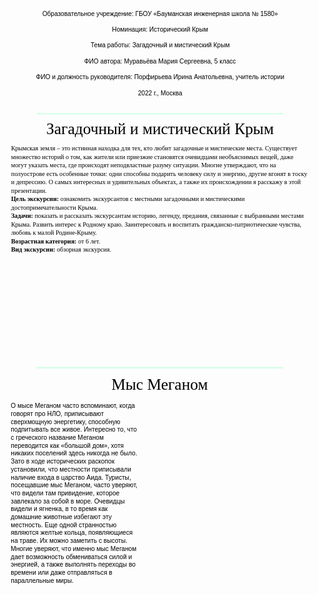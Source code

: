 <script src="http://code.jquery.com/jquery-1.4.2.min.js"></script> <script> var x = document.getElementsByClassName("site-footer-credits"); setTimeout(() => { x[0].remove(); }, 10); </script>

<svg
   width="210mm"
   height="3000mm"
   viewBox="0 0 210 3000"
   version="1.1"
   id="svg5"
   inkscape:version="1.1.2 (1:1.1+202202050950+0a00cf5339)"
   sodipodi:docname="crimea.svg"
   xmlns:inkscape="http://www.inkscape.org/namespaces/inkscape"
   xmlns:sodipodi="http://sodipodi.sourceforge.net/DTD/sodipodi-0.dtd"
   xmlns:xlink="http://www.w3.org/1999/xlink"
   xmlns="http://www.w3.org/2000/svg"
   xmlns:svg="http://www.w3.org/2000/svg">
  <sodipodi:namedview
     id="namedview7"
     pagecolor="#ffffff"
     bordercolor="#666666"
     borderopacity="1.0"
     inkscape:pageshadow="2"
     inkscape:pageopacity="0"
     inkscape:pagecheckerboard="0"
     inkscape:document-units="mm"
     showgrid="false"
     height="3000mm"
     inkscape:zoom="0.45291836"
     inkscape:cx="-37.534358"
     inkscape:cy="1081.8727"
     inkscape:window-width="1920"
     inkscape:window-height="1129"
     inkscape:window-x="1920"
     inkscape:window-y="0"
     inkscape:window-maximized="1"
     inkscape:current-layer="layer1" />
  <defs
     id="defs2" />
  <g
     inkscape:label="Слой 1"
     inkscape:groupmode="layer"
     id="layer1">
    <text
       xml:space="preserve"
       style="font-style:normal;font-weight:normal;font-size:4.23333px;line-height:1.25;font-family:sans-serif;fill:#000000;fill-opacity:1;stroke:none;stroke-width:0.264583"
       x="105.06718"
       y="13.177654"
       id="text3557"><tspan
         sodipodi:role="line"
         id="tspan3555"
         style="font-size:4.23333px;text-align:center;text-anchor:middle;stroke-width:0.264583"
         x="105.06718"
         y="13.177654">Образовательное учреждение: ГБОУ «Бауманская инженерная школа № 1580»</tspan><tspan
         sodipodi:role="line"
         style="font-size:4.23333px;text-align:center;text-anchor:middle;stroke-width:0.264583"
         x="105.06718"
         y="18.469316"
         id="tspan3559" /><tspan
         sodipodi:role="line"
         style="font-size:4.23333px;text-align:center;text-anchor:middle;stroke-width:0.264583"
         x="105.06718"
         y="23.760979"
         id="tspan3561">Номинация: Исторический Крым</tspan><tspan
         sodipodi:role="line"
         style="font-size:4.23333px;text-align:center;text-anchor:middle;stroke-width:0.264583"
         x="105.06718"
         y="29.052641"
         id="tspan3563" /><tspan
         sodipodi:role="line"
         style="font-size:4.23333px;text-align:center;text-anchor:middle;stroke-width:0.264583"
         x="105.06718"
         y="34.344303"
         id="tspan3565">Тема работы: Загадочный и мистический Крым</tspan><tspan
         sodipodi:role="line"
         style="font-size:4.23333px;text-align:center;text-anchor:middle;stroke-width:0.264583"
         x="105.06718"
         y="39.635963"
         id="tspan3567" /><tspan
         sodipodi:role="line"
         style="font-size:4.23333px;text-align:center;text-anchor:middle;stroke-width:0.264583"
         x="105.06718"
         y="44.927628"
         id="tspan3569">ФИО автора: Муравьёва Мария Сергеевна, 5 класс</tspan><tspan
         sodipodi:role="line"
         style="font-size:4.23333px;text-align:center;text-anchor:middle;stroke-width:0.264583"
         x="105.06718"
         y="50.219292"
         id="tspan3571" /><tspan
         sodipodi:role="line"
         style="font-size:4.23333px;text-align:center;text-anchor:middle;stroke-width:0.264583"
         x="105.06718"
         y="55.510952"
         id="tspan3573">ФИО и должность руководителя: Порфирьева Ирина Анатольевна, учитель истории</tspan><tspan
         sodipodi:role="line"
         style="font-size:4.23333px;text-align:center;text-anchor:middle;stroke-width:0.264583"
         x="105.06718"
         y="60.802612"
         id="tspan3575" /><tspan
         sodipodi:role="line"
         style="font-size:4.23333px;text-align:center;text-anchor:middle;stroke-width:0.264583"
         x="105.06718"
         y="66.094276"
         id="tspan3577">2022 г., Москва</tspan></text>
    <path
       style="fill:#d5ffe6;stroke:#d5ffe6;stroke-width:1;stroke-linecap:round;stroke-linejoin:miter;stroke-miterlimit:4;stroke-dasharray:none;stroke-opacity:1"
       d="M 23.207373,78.491063 H 186.79263"
       id="path60792" />
    <text
       xml:space="preserve"
       style="font-style:normal;font-variant:normal;font-weight:normal;font-stretch:normal;font-size:10.5833px;line-height:1.25;font-family:times;-inkscape-font-specification:times;fill:#000000;fill-opacity:1;stroke:none;stroke-width:0.264583"
       x="29.218451"
       y="91.979454"
       id="text65343"><tspan
         sodipodi:role="line"
         id="tspan65341"
         style="font-style:normal;font-variant:normal;font-weight:normal;font-stretch:normal;font-family:times;-inkscape-font-specification:times;stroke-width:0.264583"
         x="29.218451"
         y="91.979454">Загадочный и мистический Крым</tspan></text>
    <rect
       style="fill:none;stroke:none;stroke-width:1.18919;stroke-linecap:round;stroke-miterlimit:4;stroke-dasharray:none"
       id="rect91889"
       width="199.81081"
       height="144.07385"
       x="5.0945969"
       y="99.37706" />
    <text
       xml:space="preserve"
       style="font-style:normal;font-weight:normal;font-size:4.23333px;line-height:1.25;font-family:sans-serif;white-space:pre;shape-inside:url(#rect91889);fill:#000000;fill-opacity:1;stroke:none;stroke-width:0.264583"
       x="260.2149"
       y="241.53322"
       id="text94965"
       transform="translate(0.6252321)"><tspan
         x="5.09375"
         y="103.12246"
         id="tspan55440"><tspan
           style="font-family:times;-inkscape-font-specification:times"
           id="tspan55438">Крымская земля – это истинная находка для тех, кто любит загадочные и мистические места. Существует </tspan></tspan><tspan
         x="5.09375"
         y="108.7391"
         id="tspan55444"><tspan
           style="font-family:times;-inkscape-font-specification:times"
           id="tspan55442">множество историй о том, как жители или приезжие становятся очевидцами необъяснимых вещей, даже </tspan></tspan><tspan
         x="5.09375"
         y="114.35573"
         id="tspan55448"><tspan
           style="font-family:times;-inkscape-font-specification:times"
           id="tspan55446">могут указать места, где происходят неподвластные разуму ситуации. Многие утверждают, что на </tspan></tspan><tspan
         x="5.09375"
         y="119.97237"
         id="tspan55452"><tspan
           style="font-family:times;-inkscape-font-specification:times"
           id="tspan55450">полуострове есть особенные точки: одни способны подарить человеку силу и энергию, другие вгонят в тоску </tspan></tspan><tspan
         x="5.09375"
         y="125.58901"
         id="tspan55456"><tspan
           style="font-family:times;-inkscape-font-specification:times"
           id="tspan55454">и депрессию. О самых интересных и удивительных объектах, а также их происхождении я расскажу в этой </tspan></tspan><tspan
         x="5.09375"
         y="131.20565"
         id="tspan55460"><tspan
           style="font-family:times;-inkscape-font-specification:times"
           id="tspan55458">презентации.
</tspan></tspan><tspan
         x="5.09375"
         y="136.82229"
         id="tspan55466"><tspan
           style="font-weight:bold;font-family:times;-inkscape-font-specification:'times Bold'"
           id="tspan55462">Цель экскурсии:</tspan><tspan
           style="font-family:times;-inkscape-font-specification:times"
           id="tspan55464"> ознакомить экскурсантов с местными загадочными и мистическими </tspan></tspan><tspan
         x="5.09375"
         y="142.46856"
         id="tspan55470"><tspan
           style="font-family:times;-inkscape-font-specification:times"
           id="tspan55468">достопримечательности  Крыма.
</tspan></tspan><tspan
         x="5.09375"
         y="148.0852"
         id="tspan55476"><tspan
           style="font-weight:bold;font-family:times;-inkscape-font-specification:'times Bold'"
           id="tspan55472">Задачи:</tspan><tspan
           style="font-family:times;-inkscape-font-specification:times"
           id="tspan55474"> показать и рассказать экскурсантам историю, легенду, предания, связанные с выбранными местами </tspan></tspan><tspan
         x="5.09375"
         y="153.73147"
         id="tspan55480"><tspan
           style="font-family:times;-inkscape-font-specification:times"
           id="tspan55478">Крыма. Развить интерес к Родному краю. Заинтересовать и  воспитать гражданско-патриотические чувства, </tspan></tspan><tspan
         x="5.09375"
         y="159.3481"
         id="tspan55484"><tspan
           style="font-family:times;-inkscape-font-specification:times"
           id="tspan55482">любовь к малой Родине-Крыму.
</tspan></tspan><tspan
         x="5.09375"
         y="164.96474"
         id="tspan55490"><tspan
           style="font-weight:bold;font-family:times;-inkscape-font-specification:'times Bold'"
           id="tspan55486">Возрастная категория:</tspan><tspan
           style="font-family:times;-inkscape-font-specification:times"
           id="tspan55488"> от 6 лет.
</tspan></tspan><tspan
         x="5.09375"
         y="170.61101"
         id="tspan55496"><tspan
           style="font-weight:bold;font-family:times;-inkscape-font-specification:'times Bold'"
           id="tspan55492">Вид экскурсии:</tspan><tspan
           style="font-family:times;-inkscape-font-specification:times"
           id="tspan55494"> обзорная экскурсия.</tspan></tspan></text>
    <g
       id="g254465"
       transform="translate(1.003752)">
      <image
         width="95"
         height="63.099998"
         preserveAspectRatio="none"
         xlink:href="img/1.png"
         id="image254067"
         x="4.6644301"
         y="176.27353" />
      <image
         width="95"
         height="63.299999"
         preserveAspectRatio="none"
         xlink:href="img/3.png"
         id="image254165"
         x="108.99625"
         y="176.27353" />
    </g>
    <text
       xml:space="preserve"
       style="font-style:normal;font-variant:normal;font-weight:normal;font-stretch:normal;font-size:10.5833px;line-height:1.25;font-family:times;-inkscape-font-specification:times;fill:#000000;fill-opacity:1;stroke:none;stroke-width:0.264583"
       x="72.609863"
       y="262.3092"
       id="text873"><tspan
         sodipodi:role="line"
         id="tspan871"
         style="font-style:normal;font-variant:normal;font-weight:normal;font-stretch:normal;font-family:times;-inkscape-font-specification:times;stroke-width:0.264583"
         x="72.609863"
         y="262.3092">Мыс Меганом</tspan></text>
    <g
       id="g1566"
       transform="translate(-1.4129863,5.2916667)"
       style="fill:none;stroke:none">
      <image
         width="100"
         height="120.439"
         preserveAspectRatio="none"
         xlink:href="img/4.png"
         id="image1339"
         x="106.41299"
         y="264.67676"
         style="fill:none;stroke:none" />
      <rect
         style="fill:none;stroke:none;stroke-width:1.08569;stroke-linecap:round"
         id="rect1482"
         width="98.914307"
         height="128.91431"
         x="6.955833"
         y="265.64212" />
    </g>
    <text
       xml:space="preserve"
       style="font-style:normal;font-weight:normal;font-size:4.23333px;line-height:1.25;font-family:sans-serif;white-space:pre;shape-inside:url(#rect1482);fill:#000000;fill-opacity:1;stroke:none;stroke-width:0.264583"
       x="39.259991"
       y="439.22574"
       id="text17620"
       transform="translate(-1.4129863,5.2916667)"><tspan
         x="6.9550781"
         y="269.38808"
         id="tspan55498">О мысе Меганом часто вспоминают, когда </tspan><tspan
         x="6.9550781"
         y="274.67974"
         id="tspan55500">говорят про НЛО, приписывают </tspan><tspan
         x="6.9550781"
         y="279.9714"
         id="tspan55502">сверхмощную энергетику, способную </tspan><tspan
         x="6.9550781"
         y="285.26305"
         id="tspan55504">подпитывать все живое. Интересно то, что </tspan><tspan
         x="6.9550781"
         y="290.55471"
         id="tspan55506">с греческого название Меганом </tspan><tspan
         x="6.9550781"
         y="295.84637"
         id="tspan55508">переводится как «большой дом», хотя </tspan><tspan
         x="6.9550781"
         y="301.13802"
         id="tspan55510">никаких поселений здесь никогда не было. </tspan><tspan
         x="6.9550781"
         y="306.42968"
         id="tspan55512">Зато в ходе исторических раскопок </tspan><tspan
         x="6.9550781"
         y="311.72133"
         id="tspan55514">установили, что местности приписывали </tspan><tspan
         x="6.9550781"
         y="317.01299"
         id="tspan55516">наличие входа в царство Аида. Туристы, </tspan><tspan
         x="6.9550781"
         y="322.30465"
         id="tspan55518">посещавшие мыс Меганом, часто уверяют, </tspan><tspan
         x="6.9550781"
         y="327.5963"
         id="tspan55520">что видели там привидение, которое </tspan><tspan
         x="6.9550781"
         y="332.88796"
         id="tspan55522">завлекало за собой в море. Очевидцы </tspan><tspan
         x="6.9550781"
         y="338.17962"
         id="tspan55524">видели и ягненка, в то время как </tspan><tspan
         x="6.9550781"
         y="343.47127"
         id="tspan55526">домашние животные избегают эту </tspan><tspan
         x="6.9550781"
         y="348.76293"
         id="tspan55528">местность. Еще одной странностью </tspan><tspan
         x="6.9550781"
         y="354.05459"
         id="tspan55530">являются желтые кольца, появляющиеся </tspan><tspan
         x="6.9550781"
         y="359.34624"
         id="tspan55532">на траве. Их можно заметить с высоты. </tspan><tspan
         x="6.9550781"
         y="364.6379"
         id="tspan55534">Многие уверяют, что именно мыс Меганом </tspan><tspan
         x="6.9550781"
         y="369.92956"
         id="tspan55536">дает возможность обмениваться силой и </tspan><tspan
         x="6.9550781"
         y="375.22121"
         id="tspan55538">энергией, а также выполнять переходы во </tspan><tspan
         x="6.9550781"
         y="380.51287"
         id="tspan55540">времени или даже отправляться в </tspan><tspan
         x="6.9550781"
         y="385.80453"
         id="tspan55542">параллельные миры.</tspan></text>
    <path
       style="fill:#d5ffe6;stroke:#d5ffe6;stroke-width:1;stroke-linecap:round;stroke-linejoin:miter;stroke-miterlimit:4;stroke-dasharray:none;stroke-opacity:1"
       d="M 23.207373,247.82449 H 186.79263"
       id="path55374" />
  </g>
</svg>
